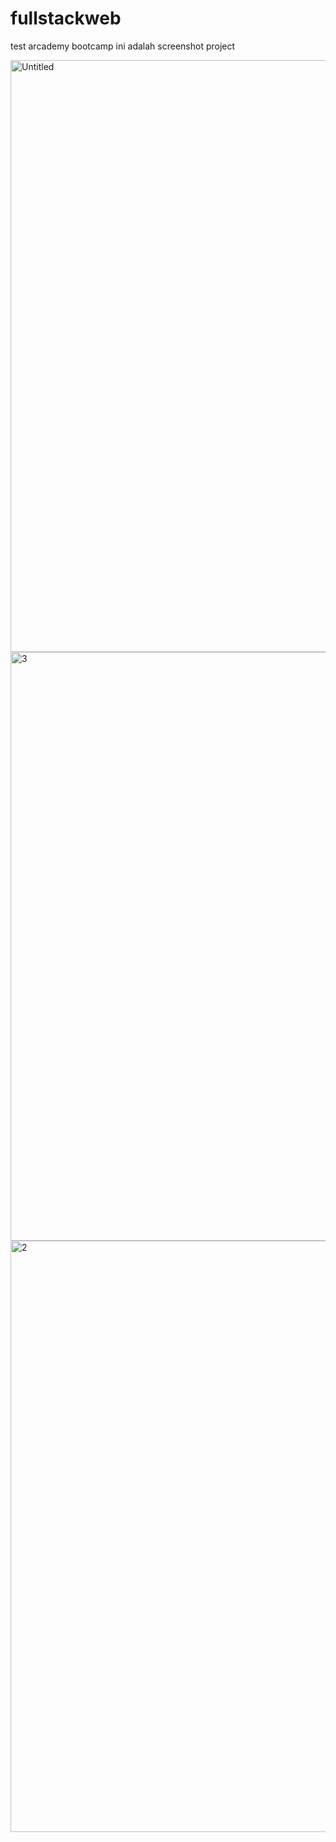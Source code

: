 # fullstackweb
test arcademy bootcamp
ini adalah screenshot project

<img width="947" alt="Untitled" src="https://user-images.githubusercontent.com/58900473/75627362-001fde80-5c02-11ea-9f85-6231c0e79136.png">
<img width="942" alt="3" src="https://user-images.githubusercontent.com/58900473/75627369-19c12600-5c02-11ea-808f-2342206ec48b.png">
<img width="946" alt="2" src="https://user-images.githubusercontent.com/58900473/75627374-1ded4380-5c02-11ea-8f8a-f2ef360fd8c4.png">
